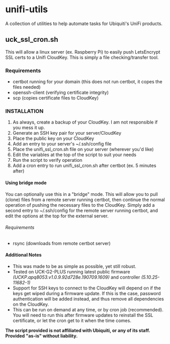 # unifi-utils
A collection of utilities to help automate tasks for Ubiquiti's UniFi products.

## uck_ssl_cron.sh
This will allow a linux server (ex. Raspberry Pi) to easily push LetsEncrypt SSL certs to a Unifi CloudKey.
This is simply a file checking/transfer tool.

### Requirements
* certbot running for your domain (this does not run certbot, it copes the files needed)
* openssh-client (verifying certificate integrity)
* scp (copies certificate files to CloudKey)

### INSTALLATION
1. As always, create a backup of your CloudKey. I am not responsible if you mess it up.
1. Generate an SSH key pair for your server/CloudKey
1. Place the public key on your CloudKey
1. Add an entry to your server's ~/.ssh/config file
1. Place the unifi_ssl_cron.sh file on your server (wherever you'd like)
1. Edit the variables at the top of the script to suit your needs
1. Run the script to verify operation
1. Add a cron entry to run unifi_ssl_cron.sh after certbot (ex. 5 minutes after)

#### Using bridge mode
You can optionally use this in a "bridge" mode. This will allow you to pull (clone) files from a remote server running certbot, then continue the normal operation of pushing the necessary files to the CloudKey. Simply add a second entry to ~/.ssh/config for the remote server running certbot, and edit the options at the top for the external server.
###### Requirements
* rsync (downloads from remote certbot server)

#### Additional Notes
* This was made to be as simple as possible, yet still robust.
* Tested on UCK-G2-PLUS running latest public firmware *(UCKP.apq8053.v1.0.9.92d728e.190709.1609)* and controller *(5.10.25-11682-1)*
* Support for SSH keys to connect to the CloudKey will depend on if the keys get wiped during a firmware update. If this is the case, password authentication will be added instead, and thus remove all dependencies on the CloudKey.
* This can be run on demand at any time, or by cron job (recommended). You will need to run this after firmware updates to reinstall the SSL certificate, or let the cron get to it when the time comes.

**The script provided is not affiliated with Ubiquiti, or any of its staff. Provided "as-is" without liability.**

